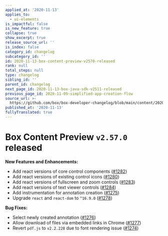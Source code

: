 ```yaml
---
applied_at: '2020-11-13'
applies_to:
  - ui-elements
is_impactful: false
is_new_feature: true
collapse: true
show_excerpt: true
release_source_url: ''
is_index: false
category_id: changelog
subcategory_id: ''
id: 2020-11-13-box-content-preview-v2570-released
rank: null
total_steps: null
type: changelog
sibling_id: ''
parent_id: changelog
next_page_id: 2020-11-13-box-java-sdk-v2511-released
previous_page_id: 2020-11-09-simplified-app-creation-flow
source_url: >-
  https://github.com/box/box-developer-changelog/blob/main/content/2020/11-13-box-content-preview-v2570-released.md
published_at: '2020-11-13'
fullyTranslated: true
---
```

# Box Content Preview `v2.57.0` released

**New Features and Enhancements:**

* Add react versions of core control components ([#1282][1282])
* Add react versions of existing control icons ([#1280][1280])
* Add react versions of fullscreen and zoom controls ([#1283][1283])
* Add react versions of text viewer controls ([#1284][1284])
* Add instrumentation for annotation creation ([#1275][1275])
* Upgrade `react` and `react-dom` to `^16.9.0` ([#1278][1278])

**Bug Fixes:**

* Select newly created annotation ([#1276][1276])
* Allow download of files via embedded links in Chrome ([#1277][1277])
* Revert `pdf.js` to `v2.2.228` due to font rendering issue ([#1274][1274])

[1282]: https://github.com/box/box-content-preview/pull/1282

[1280]: https://github.com/box/box-content-preview/pull/1280

[1283]: https://github.com/box/box-content-preview/pull/1283

[1284]: https://github.com/box/box-content-preview/pull/1284

[1275]: https://github.com/box/box-content-preview/pull/1275

[1278]: https://github.com/box/box-content-preview/pull/1278

[1276]: https://github.com/box/box-content-preview/pull/1276

[1277]: https://github.com/box/box-content-preview/pull/1277

[1274]: https://github.com/box/box-content-preview/pull/1274
